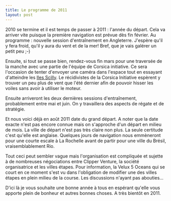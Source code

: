 ```yaml
---
title: Le programme de 2011
layout: post
---
```


2010 se termine et il est temps de passer à 2011 : l'année du départ. Cela va arriver vite puisque la première navigation est prévue dès fin février. Au programme : nouvelle session d'entraînement en Angleterre. J'espère qu'il y fera froid, qu'il y aura du vent et de la mer! Bref, que je vais galérer un petit peu ;-)

Ensuite, si tout se passe bien, rendez-vous fin mars pour une traversée de la manche avec une partie de l'équipe de Corsica initiative. Ce sera l'occasion de tenter d'envoyer une caméra dans l'espace tout en essayant d'atteindre les [Iles Scilly](https://www.google.fr/maps/place/Sorlingues,+Royaume-Uni/@49.9361036,-6.3577974,13z/data=!3m1!4b1!4m5!3m4!1s0x48400eb6513ab54f:0x2fee448623152626!8m2!3d49.936111!4d-6.322778?hl=fr). Le récidivistes de la Corsica Initiative espèrent y trouver un peu plus de vent que l'été dernier afin de pouvoir hisser les voiles sans avoir à utiliser le moteur.

Ensuite arriveront les deux dernières sessions d'entraînement, probablement entre mai et juin. On y travaillera des aspects de régate et de stratégie.

Et nous voici déjà en août 2011 date du grand départ. A noter que la date exacte n'est pas encore connue mais on s'approche d'un départ en milieu de mois. La ville de départ n'est pas très claire non plus. La seule certitude c'est qu'elle est anglaise. Quelques jours de navigation nous emmèneront pour une courte escale à La Rochelle avant de partir pour une ville du Brésil, vraisemblablement Rio.

Tout ceci peut sembler vague mais l'organisation est compliquée et sujette à de nombreuses négociations entre Clipper Venture, la société organisatrice et les villes étapes. Pour information, la Velux 5 Oceans qui se court en ce moment s'est vu dans l'obligation de modifier une des villes étapes en plein milieu de la course. Les discussions n'ayant pas abouties...

D'ici là je vous souhaite une bonne année à tous en espérant qu'elle vous apporte plein de bonheur et autres bonnes choses. A très bientôt en 2011.

